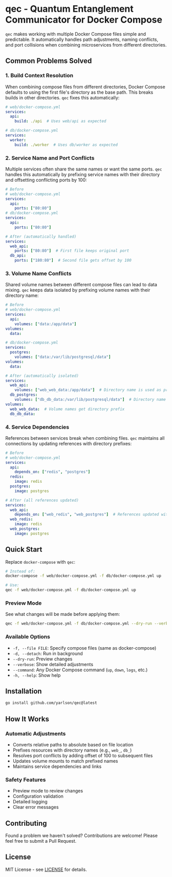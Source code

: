 # qec - Quantum Entanglement Communicator for Docker Compose

`qec` makes working with multiple Docker Compose files simple and predictable. It automatically handles path adjustments, naming conflicts, and port collisions when combining microservices from different directories.

## Common Problems Solved

### 1. Build Context Resolution
When combining compose files from different directories, Docker Compose defaults to using the first file's directory as the base path. This breaks builds in other directories. `qec` fixes this automatically:

```yaml
# web/docker-compose.yml
services:
  api:
    build: ./api  # Uses web/api as expected

# db/docker-compose.yml
services:
  worker:
    build: ./worker  # Uses db/worker as expected
```

### 2. Service Name and Port Conflicts
Multiple services often share the same names or want the same ports. `qec` handles this automatically by prefixing service names with their directory and offsetting conflicting ports by 100:

```yaml
# Before
# web/docker-compose.yml
services:
  api:
    ports: ["80:80"]
# db/docker-compose.yml
services:
  api:
    ports: ["80:80"]

# After (automatically handled)
services:
  web_api:
    ports: ["80:80"]  # First file keeps original port
  db_api:
    ports: ["180:80"]  # Second file gets offset by 100
```

### 3. Volume Name Conflicts
Shared volume names between different compose files can lead to data mixing. `qec` keeps data isolated by prefixing volume names with their directory name:

```yaml
# Before
# web/docker-compose.yml
services:
  api:
    volumes: ["data:/app/data"]
volumes:
  data:

# db/docker-compose.yml
services:
  postgres:
    volumes: ["data:/var/lib/postgresql/data"]
volumes:
  data:

# After (automatically isolated)
services:
  web_api:
    volumes: ["web_web_data:/app/data"]  # Directory name is used as prefix
  db_postgres:
    volumes: ["db_db_data:/var/lib/postgresql/data"]  # Directory name is used as prefix
volumes:
  web_web_data:  # Volume names get directory prefix
  db_db_data:
```

### 4. Service Dependencies
References between services break when combining files. `qec` maintains all connections by updating references with directory prefixes:

```yaml
# Before
# web/docker-compose.yml
services:
  api:
    depends_on: ["redis", "postgres"]
  redis:
    image: redis
  postgres:
    image: postgres

# After (all references updated)
services:
  web_api:
    depends_on: ["web_redis", "web_postgres"]  # References updated with directory prefix
  web_redis:
    image: redis
  web_postgres:
    image: postgres
```

## Quick Start

Replace `docker-compose` with `qec`:

```bash
# Instead of:
docker-compose -f web/docker-compose.yml -f db/docker-compose.yml up

# Use:
qec -f web/docker-compose.yml -f db/docker-compose.yml up
```

### Preview Mode

See what changes will be made before applying them:

```bash
qec -f web/docker-compose.yml -f db/docker-compose.yml --dry-run --verbose up
```

### Available Options

- `-f, --file FILE`: Specify compose files (same as docker-compose)
- `-d, --detach`: Run in background
- `--dry-run`: Preview changes
- `--verbose`: Show detailed adjustments
- `--command`: Any Docker Compose command (`up`, `down`, `logs`, etc.)
- `-h, --help`: Show help

## Installation

```bash
go install github.com/yarlson/qec@latest
```

## How It Works

### Automatic Adjustments
- Converts relative paths to absolute based on file location
- Prefixes resources with directory names (e.g., `web_`, `db_`)
- Resolves port conflicts by adding offset of 100 to subsequent files
- Updates volume mounts to match prefixed names
- Maintains service dependencies and links

### Safety Features
- Preview mode to review changes
- Configuration validation
- Detailed logging
- Clear error messages

## Contributing

Found a problem we haven't solved? Contributions are welcome! Please feel free to submit a Pull Request.

## License

MIT License - see [LICENSE](LICENSE) for details.
